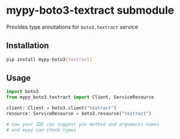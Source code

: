 # mypy-boto3-textract submodule

Provides type annotations for `boto3.textract` service

## Installation

```bash
pip install mypy-boto3[textract]
```

## Usage

```python
import boto3
from mypy_boto3.textract import Client, ServiceResource

client: Client = boto3.client("textract")
resource: ServiceResource = boto3.resource("textract")

# now your IDE can suggest you method and arguments names
# and mypy can check types
```

